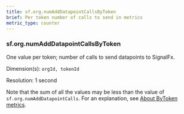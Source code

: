 ```yaml
---
title: sf.org.numAddDatapointCallsByToken
brief: Per token number of calls to send in metrics
metric_type: counter
---
```

### sf.org.numAddDatapointCallsByToken

One value per token; number of calls to send datapoints to SignalFx. 

Dimension(s): `orgId, tokenId`

Resolution: 1 second

Note that the sum of all the values may be less than the value of `sf.org.numAddDatapointCalls`. For an explanation, see [About ByToken metrics](../readme.md#bytoken).
